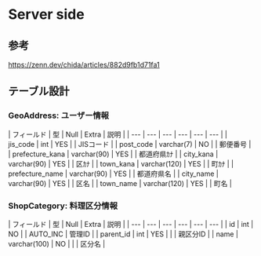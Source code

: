 # Server side

## 参考

https://zenn.dev/chida/articles/882d9fb1d71fa1

## テーブル設計

### GeoAddress: ユーザー情報

| フィールド | 型 | Null | Extra | 説明 |
| --- | --- | --- | --- | --- | --- |
| jis_code        | int          | YES  |  | JISコード |
| post_code       | varchar(7)   | NO   |  | 郵便番号 |
| prefecture_kana | varchar(90)  | YES  |  | 都道府県ｶﾅ |
| city_kana       | varchar(90)  | YES  |  | 区ｶﾅ |
| town_kana       | varchar(120) | YES  |  | 町ｶﾅ |
| prefecture_name | varchar(90)  | YES  |  | 都道府県名 |
| city_name       | varchar(90)  | YES  |  | 区名 |
| town_name       | varchar(120) | YES  |  | 町名 |

### ShopCategory: 料理区分情報

| フィールド | 型 | Null | Extra | 説明 |
| --- | --- | --- | --- | --- | --- |
| id        | int          | NO   |  | AUTO_INC | 管理ID |
| parent_id | int          | YES  |  |          | 親区分ID |
| name      | varchar(100) | NO   |  |          | 区分名 |
